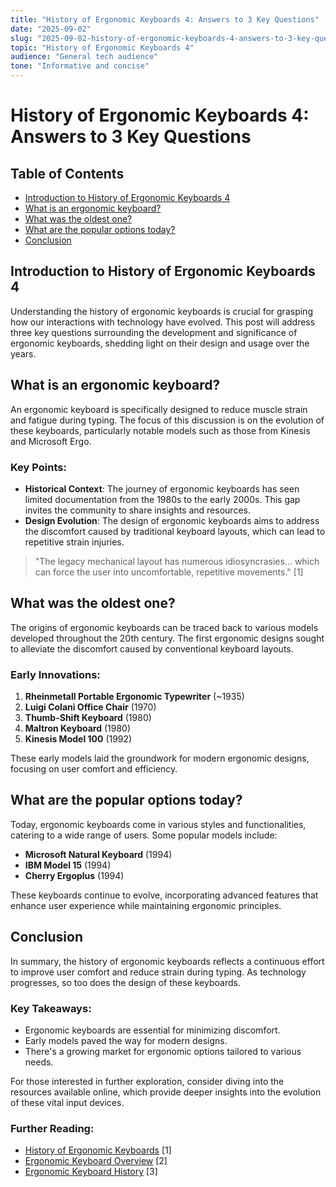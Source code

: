 ```yaml
---
title: "History of Ergonomic Keyboards 4: Answers to 3 Key Questions"
date: "2025-09-02"
slug: "2025-09-02-history-of-ergonomic-keyboards-4-answers-to-3-key-questions"
topic: "History of Ergonomic Keyboards 4"
audience: "General tech audience"
tone: "Informative and concise"
---
```


# History of Ergonomic Keyboards 4: Answers to 3 Key Questions

## Table of Contents
- [Introduction to History of Ergonomic Keyboards 4](#introduction-to-history-of-ergonomic-keyboards-4)
- [What is an ergonomic keyboard?](#what-is-an-ergonomic-keyboard)
- [What was the oldest one?](#what-was-the-oldest-one)
- [What are the popular options today?](#what-are-the-popular-options-today)
- [Conclusion](#conclusion)

## Introduction to History of Ergonomic Keyboards 4

Understanding the history of ergonomic keyboards is crucial for grasping how our interactions with technology have evolved. This post will address three key questions surrounding the development and significance of ergonomic keyboards, shedding light on their design and usage over the years.

## What is an ergonomic keyboard?

An ergonomic keyboard is specifically designed to reduce muscle strain and fatigue during typing. The focus of this discussion is on the evolution of these keyboards, particularly notable models such as those from Kinesis and Microsoft Ergo. 

### Key Points:
- **Historical Context**: The journey of ergonomic keyboards has seen limited documentation from the 1980s to the early 2000s. This gap invites the community to share insights and resources.
- **Design Evolution**: The design of ergonomic keyboards aims to address the discomfort caused by traditional keyboard layouts, which can lead to repetitive strain injuries.

> "The legacy mechanical layout has numerous idiosyncrasies... which can force the user into uncomfortable, repetitive movements." [1]

## What was the oldest one?

The origins of ergonomic keyboards can be traced back to various models developed throughout the 20th century. The first ergonomic designs sought to alleviate the discomfort caused by conventional keyboard layouts.

### Early Innovations:
1. **Rheinmetall Portable Ergonomic Typewriter** (~1935)
2. **Luigi Colani Office Chair** (1970)
3. **Thumb-Shift Keyboard** (1980)
4. **Maltron Keyboard** (1980)
5. **Kinesis Model 100** (1992)

These early models laid the groundwork for modern ergonomic designs, focusing on user comfort and efficiency.

## What are the popular options today?

Today, ergonomic keyboards come in various styles and functionalities, catering to a wide range of users. Some popular models include:

- **Microsoft Natural Keyboard** (1994)
- **IBM Model 15** (1994)
- **Cherry Ergoplus** (1994)

These keyboards continue to evolve, incorporating advanced features that enhance user experience while maintaining ergonomic principles.

## Conclusion

In summary, the history of ergonomic keyboards reflects a continuous effort to improve user comfort and reduce strain during typing. As technology progresses, so too does the design of these keyboards. 

### Key Takeaways:
- Ergonomic keyboards are essential for minimizing discomfort.
- Early models paved the way for modern designs.
- There's a growing market for ergonomic options tailored to various needs.

For those interested in further exploration, consider diving into the resources available online, which provide deeper insights into the evolution of these vital input devices.

### Further Reading:
- [History of Ergonomic Keyboards](https://www.reddit.com/r/ErgoMechKeyboards/comments/r2ui0g/history_of_ergonomic_keyboards/) [1]
- [Ergonomic Keyboard Overview](https://en.wikipedia.org/wiki/Ergonomic_keyboard) [2]
- [Ergonomic Keyboard History](http://xahlee.info/kbd/ergonomic_keyboard_history_index.html) [3]